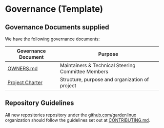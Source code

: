 # Governance (Template)

## Governance Documents supplied

We have the following governance documents:

| Governance Document             | Purpose                                            |
| ------------------------------- | -------------------------------------------------- |
| [OWNERS.md](./OWNERS.md)        | Maintainers & Technical Steering Committee Members |
| [Project Charter](./CHARTER.md) | Structure, purpose and organization of project     |

## Repository Guidelines

All new repositories repository under the [github.com/gardenlinux](https://github.com/gardenlinux) organization should follow the guidelines set out at [CONTRIBUTING.md](./CONTRIBUTING.md).
